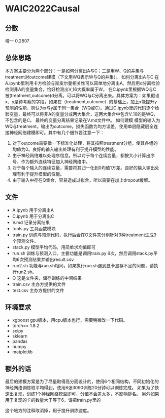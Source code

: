 # WAIC2022Causal

## 分数
榜一 0.2807

## 总体思路

本方案主要分为两个部分：一是如何分离出A与C；二是用W、Q的并集与treatment对outcome建模（下文用WQ表示W与Q的并集）。
如何分离出A与C
	在A.ipynb里利用卡方检验与斯皮尔曼相关性可以简单地分离出A，然后用d分离检验检测非A的变量集合，恰好检测出V_16大概率属于W。
	在C.ipynb里根据WQ与C被(treatment,outcome)d分离。可以将WQ与C分离出来。具体方案为：如果假设x、y是待考察的字段，如果在（treatment,outcome）的基础上，加上x能提升y预测的性能，则认为x与y属于同一集合（WQ或C）。通过C.ipynb里的代码逐个检验变量，最终可以将非A的变量分成两大集合，这两大集合中包含V_16的是WQ，不包含的是C。
	最终的变量分离结果记录在V.md文件中。
如何建模
	模型的输入为WQ与treatment，输出为outcome，损失函数为均方误差，使用单层隐藏层全连接神经网络建模即可。其中有几个细节要注意一下：
1.	对于outcome需要做一下标准化处理，将其按照treatment分组，使其各组的均值为0。良好的输入输出处理有利于提升模型的性能。
2.	由于神经网络难以处理序信息。所以对于每个连续变量，都按大小计算出序号，作为额外连续特征加入神经网络中。
3.	对于每个输入的连续变量，需要将其归一化到0均值1方差。良好的输入输出处理有利于提升模型的性能。
4.	由于输入中存在Q集合，容易造成过拟合，所以需要在加上dropout缓解。

## 文件
*	A.ipynb 用于分离出A
*	C.ipynb 用于分离出C
*	V.md 记录分离结果
*	tools.py 工具函数模块
*	train.py 训练与预测代码，执行后会在O文件夹分别针对3种treatment生成3个预测文件。
*	stack.py 模型平均代码，用简单求均值即可
*	run.sh 训练与预测入口，主要功能是调用train.py 6次，然后调用stack.py平均6次预测结果并输出result.csv
*	run2.sh 功能与run.sh相同，如果执行run.sh遇到显卡显存不足的问题，请执行run2.sh。
*	O 这是文件夹，储存训练的中间结果
*	train.csv 主办方提供的文件
*	test.csv 主办方提供的文件

## 环境要求
*	xgboost gpu版本，用cpu版本也行，需要稍微改一下代码。
*	torch== 1.8.2
*	scipy
*	sklearn
*	pandas
*	numpy
*	matplotlib

## 额外的话
最后的建模方案是为了尽量取得高分而设计的，使用6个相同结构，不同初始化的神经网络训练取平均得到，使用6张3090训练20分钟可以训练完成。
如果为了快速出复现，训练1个神经网络模型即可，分值不会差太多，不影响排名。
另外如果用于复现的卡的数量大于等于6，请把train.py里的
 
这个地方的注释取消掉，用于提升训练速度。
